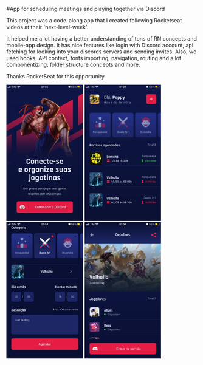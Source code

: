 #App for scheduling meetings and playing together via Discord

This project was a code-along app that I created following Rocketseat videos at their 'next-level-week'.

It helped me a lot having a better understanding of tons of RN concepts and mobile-app design.
It has nice features like login with Discord account, api fetching for looking into your discords servers and sending invites. Also, we used hooks, API context, fonts importing, navigation, routing and a lot componentizing, folder structure concepts and more.

Thanks RocketSeat for this opportunity.

<img src="https://github.com/caickdias/rocketseat/blob/main/app-images/login.jpeg" width="40%" height="40%"/> <img src="https://github.com/caickdias/rocketseat/blob/main/app-images/home.jpeg" width="40%" height="40%"/>
<img src="https://github.com/caickdias/rocketseat/blob/main/app-images/appointment-create.jpeg" width="40%" height="40%"/> <img src="https://github.com/caickdias/rocketseat/blob/main/app-images/appointment-details.jpeg" width="40%" height="40%"/>
